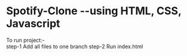 # Spotify-Clone --using HTML, CSS, Javascript

To run project:-<br>
step-1 Add all files to one branch
step-2 Run index.html
